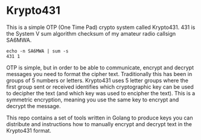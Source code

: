 # Krypto431

This is a simple OTP (One Time Pad) crypto system called Krypto431. 431 is the
System V sum algorithm checksum of my amateur radio callsign SA6MWA.

```
echo -n SA6MWA | sum -s
431 1
```

OTP is simple, but in order to be able to communicate, encrypt and decrypt
messages you need to format the cipher text. Traditionally this has been in
groups of 5 numbers or letters. Krypto431 uses 5 letter groups where the first
group sent or received identifies which cryptographic key can be used to
decipher the text (and which key was used to encipher the text). This is a
symmetric encryption, meaning you use the same key to encrypt and decrypt the
message.

This repo contains a set of tools written in Golang to produce keys you can
distribute and instructions how to manually encrypt and decrypt text in the
Krypto431 format.
